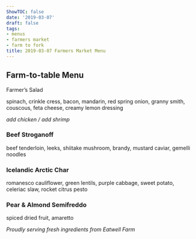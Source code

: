 ```yaml
---
ShowTOC: false
date: '2019-03-07'
draft: false
tags:
- menus
- farmers market
- farm to fork
title: 2019-03-07 Farmers Market Menu
---
```


## Farm\-to\-table Menu

Farmer’s Salad

spinach, crinkle cress, bacon, mandarin, red spring onion,
granny smith, couscous, feta cheese, creamy lemon dressing

*add chicken / add shrimp*

### Beef Stroganoff

beef tenderloin, leeks, shiitake mushroom, brandy,
mustard caviar, gemelli noodles

### Icelandic Arctic Char

romanesco cauliflower, green lentils, purple cabbage,
sweet potato, celeriac slaw, rocket citrus pesto

### Pear & Almond Semifreddo

spiced dried fruit, amaretto


*Proudly serving fresh ingredients from Eatwell Farm*
